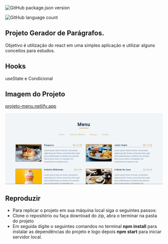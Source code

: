 ![GitHub package.json version](https://img.shields.io/github/package-json/v/jefferson1984/projeto-menu)

![GitHub language count](https://img.shields.io/github/languages/count/jefferson1984/projeto-menu)

## Projeto Gerador de Parágrafos.

Objetivo é utilização do react em uma simples aplicação e utilizar alguns conceitos para estudos.

## Hooks

useState e Condicional

## Imagem do Projeto

[projeto-menu.netlify.app](https://projeto-menu.netlify.app/)

<img src="https://github.com/jefferson1984/projeto-menu/blob/main/menu2.png">

## Reproduzir

<ul>
  <li>Para replicar o projeto em sua máquina local siga o seguintes passos:</li>
  <li>Clone o repositório ou faça download do zip,  abra o terminar na pasta do projeto</li>
  <li>Em seguida digite o seguintes comandos no terminal  <strong>npm install</strong> para instalar as dependências do projeto e logo depois  <strong>npm start</strong> para iniciar servidor local.</li>
</ul>
